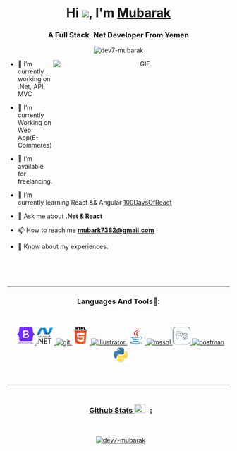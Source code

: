 <h1 align="center">Hi <img src="https://media.giphy.com/media/hvRJCLFzcasrR4ia7z/giphy.gif" width="30px">, I'm <a href="https://github.com/Dev7-Mubarak" target="blank">
Mubarak</a></h1>
<h3 align="center">A Full Stack .Net Developer From Yemen</h3>

<p align="center"> <img src="https://komarev.com/ghpvc/?username=dev7-mubarak&label=Profile%20views&color=0e75b6&style=flat" alt="dev7-mubarak" /> </p>

<a target="_blank" align="center">
  <img align="right" top="500" height="300" width="400" alt="GIF" src="https://media.giphy.com/media/SWoSkN6DxTszqIKEqv/giphy.gif">
</a>

- 🔭 I’m currently working on .Net, API, MVC</a>

- 🌱 I’m currently Working on Web App(E-Commeres)

- 🤝 I’m available for freelancing.

- 🌱 I’m currently learning React && Angular <a href="https://github.com/100rabhcsmc/100DaysOfSwift" target="blank">100DaysOfReact</a>

- 💬 Ask me about **.Net & React**

- 📫 How to reach me **mubark7382@gmail.com**

- 📄 Know about my experiences.
<br/><br/><br/><br/><br/>
<hr>
<h3 align="center" >Languages And Tools🔭: </h3>
<br/>
<p align="center">
 <div align="center"  class="icons-social" style="margin-left: 10px;">
<p align="center"> <a href="https://getbootstrap.com" target="_blank" rel="noreferrer"> <img src="https://raw.githubusercontent.com/devicons/devicon/master/icons/bootstrap/bootstrap-plain-wordmark.svg" alt="bootstrap" width="40" height="40"/> </a> <a href="https://www.w3schools.com/cpp/" target="_blank" rel="noreferrer"><img src="https://raw.githubusercontent.com/devicons/devicon/master/icons/dot-net/dot-net-original-wordmark.svg" alt="dotnet" width="40" height="40"/> <img src="https://www.vectorlogo.zone/logos/git-scm/git-scm-icon.svg" alt="git" width="40" height="40"/> </a> <a href="https://www.w3.org/html/" target="_blank" rel="noreferrer"> <img src="https://raw.githubusercontent.com/devicons/devicon/master/icons/html5/html5-original-wordmark.svg" alt="html5" width="40" height="40"/> </a> <a href="https://www.adobe.com/in/products/illustrator.html" target="_blank" rel="noreferrer"> <img src="https://www.vectorlogo.zone/logos/adobe_illustrator/adobe_illustrator-icon.svg" alt="illustrator" width="40" height="40"/> </a> <a href="https://www.java.com" target="_blank" rel="noreferrer"> <img src="https://raw.githubusercontent.com/devicons/devicon/master/icons/java/java-original.svg" alt="java" width="40" height="40"/> </a> <a href="https://www.microsoft.com/en-us/sql-server" target="_blank" rel="noreferrer"> <img src="https://www.svgrepo.com/show/303229/microsoft-sql-server-logo.svg" alt="mssql" width="40" height="40"/> </a> <a href="https://www.photoshop.com/en" target="_blank" rel="noreferrer"> <img src="https://raw.githubusercontent.com/devicons/devicon/master/icons/photoshop/photoshop-line.svg" alt="photoshop" width="40" height="40"/> </a> <a href="https://www.postgresql.org" target="_blank" rel="noreferrer"></a> <a href="https://postman.com" target="_blank" rel="noreferrer"> <img src="https://www.vectorlogo.zone/logos/getpostman/getpostman-icon.svg" alt="postman" width="40" height="40"/> </a> <a href="https://www.python.org" target="_blank" rel="noreferrer"> <img src="https://raw.githubusercontent.com/devicons/devicon/master/icons/python/python-original.svg" alt="python" width="40" height="40"/> </a> <a href="https://reactjs.org/" target="_blank" rel="noreferrer"></p>
      </div>
</p>

<br/>
<hr>
<p align="center">
 <div align="center"  class="icons-social" style="margin-left: 10px;">
<h3>Github Stats <img src="https://media.giphy.com/media/iY8CRBdQXODJSCERIr/giphy.gif" width="25" height="20" style="margin-right: 10px; margin-top: 20px">: </h3>
<br/>

<p><img align="center" src="https://github-readme-streak-stats.herokuapp.com/?user=dev7-mubarak&" alt="dev7-mubarak" /></p>
      </div>
</p>
